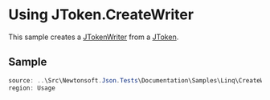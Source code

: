 ﻿# Using JToken.CreateWriter

This sample creates a [JTokenWriter](/API/newtonsoft/json/linq/jtokenwriter/) from a [JToken](/API/newtonsoft/json/linq/jtoken/).

## Sample

```csharp Usage
source: ..\Src\Newtonsoft.Json.Tests\Documentation\Samples\Linq\CreateWriter.cs
region: Usage
```

